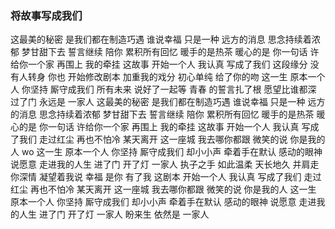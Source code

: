 ### 将故事写成我们

这最美的秘密
是我们都在制造巧遇
谁说幸福 只是一种
远方的消息
思念持续着浓郁 梦甘甜下去
誓言继续
陪你 累积所有回忆
暖手的是热茶 暖心的是
你一句话
许给你一个家 再围上
我的牵挂
这故事 开始一个人
我认真 写成了我们
这段缘分 没有人转身
你也 开始修改剧本
加重我的戏分
初心单纯 给了你的吻
这一生 原本一个人
你坚持 厮守成我们
所有未来 说好了一起等
青春 的誓言扎了根
愿望比谁都深
过了门 永远是 一家人
这最美的秘密
是我们都在制造巧遇
谁说幸福 只是一种
远方的消息
思念持续着浓郁 梦甘甜下去
誓言继续
陪你 累积所有回忆
暖手的是热茶 暖心的是
你一句话
许给你一个家 再围上
我的牵挂
这故事 开始一个人
我认真 写成了我们
走过红尘 再也不怕冷
某天离开 这一座城
我去哪你都跟
微笑的说 你是我的人 wo
这一生 原本一个人
你坚持 厮守成我们
却小小声 牵着手在默认
感动的眼神 说愿意
走进我的人生
进了门 开了灯 一家人
执子之手 如此温柔
天长地久 并肩走
你深情 凝望着我说
幸福 是你 有了我
这剧本 开始一个人
我认真 写成了我们
走过红尘 再也不怕冷
某天离开 这一座城
我去哪你都跟
微笑的说 你是我的人
这一生 原本一个人
你坚持 厮守成我们
却小小声 牵着手在默认
感动的眼神 说愿意
走进我的人生
进了门 开了灯 一家人
盼来生 依然是 一家人